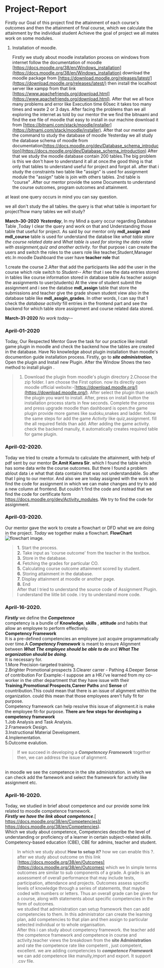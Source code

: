 # Project-Report
  Firstly our Goal of this project find the attainment of each course's outcomes and then the attainment of final course, which we calculate the attainment by the individual student
  Achieve the goal of project we all mates work on some modules.
 1. Installation  of  moodle.
 
      Firstly we study about moodle installation process on windows from internet follow the documentation of moodle [https://docs.moodle.org/38/en/Windows_installation](https://docs.moodle.org/38/en/Windows_installation)   download the moodle package from [https://download.moodle.org/releases/latest/](https://download.moodle.org/releases/latest/) then install the localhost server like xampp from that link [https://www.apachefriends.org/download.html](https://www.apachefriends.org/download.html).
      After that we all face  many problems and error like Execution time 60sec it takes too many times and waste 2 or 3 days.
After facing the problems than  we all exploring the internet as told by our mentor the we find the bitnaami and find the exe file of moodle that easy to install in our machine download it from [https://bitnami.com/stack/moodle/installer](https://bitnami.com/stack/moodle/installer).
After that our mentor gave the command to study the database of moodle
Yesterday
 we all study the database schema of moodle from documentation[https://docs.moodle.org/dev/Database_schema_introduction](https://docs.moodle.org/dev/Database_schema_introduction)
 After that we study the moodle database contain 200 tables.The big problem is this we don't have to understand it all at once.the good thing is that only that tables to understand useful for project and forgot all. after that i study the constraints two table like "assign" is used for assignment module the "assign" table is join with others tables. 2nd table is "course" .After our mentor provide the some Documents to understand the course outcomes, program outcomes and attainment. 
 
 at least one query occurs in mind you can say question.
 
we all don't study the all tables. the query is that what table is important for project?how many tables we will study?

**March-30-2020**
***Yesterday***, In my Mind a query occur regarding Database Table ,Today I clear the  query and work on that and Understanding those
table that useful for project.
 As said by our mentor only **mdl_assign and mdl_course** table is used for understand the databse like *what table store the course related data* and *What table is used for storing the data relate with assignment,quiz and another activity*.
 for that purpose i can create the users and switch the roles to the users role like teacher,Student,Manager etc.In moodle Dashboard
 the user have **teacher role** that
 
   1.create the course
   2.After that add the participants like add the user in the course which role switch to *Student*-- 
After that i see the data entries stored in tables like course information stored in database table
As teacher assign the assignments to user(students)
At the view of student submit the assignment and i see the databse **mdl_assign** table that store the submissions and teacher give the grade shown student view also in the database table like **mdl_assgin_grades**.
In other words, I can say that 1 check the _database activity_ fill entries in the frontend part and see the backend for which table store assignment and course related data stored.

**March-31-2020**   *No work today*--
### April-01-2020
Today, Our Respected Mentor Gave the task for our practice like  install game plugin in moodle and check the backend how the tables are created in the database. 
Have No knowledge about plugin installation than moodle's documention guide installation process.
Firstly, go to ***site administration***, Open the plugin and Install new Plugin. After the Window Shows the two method to install plugin .
>1. Download the plugin from moodle's plugin directory
>2.Choose the zip folder.
    I am choose the First option. now its directly open moodle official website:-[https://download.moodle.org/](https://download.moodle.org/). After select the plugin than seach the plugin you want to install.
    After, press on install button the installation process starts in few seconds. 
  Complete the process and press upgrade moodle than dashboard is open.the game plugin provide more games like sudoku,snakes and ladder.
  follow the same steps for add the game *Activity* like quiz,assignment.
  fill the all required fields than add.
  After adding the game activity. check the backend manully, it automatically creates required table for game plugin.
  
 ### April-02-2020.
 Today we tried to create a formula to calculate the attainment, with help of pdf sent by our mentor **Dr.Amit Kamra Sir**. which I found the table which has some data write the course outcomes. But there I found a problem ablout data i.e what that data contains that was not understandable. So after that I ping to our mentor. And also we are today assigned with the work to find the code for assignment in which we can make changes and try to add a new column at frontend. But couldn't find the code and instead that we find the code for certificate form https://docs.moodle.org/dev/Activity_modules. We try to find the code for assignment.
 
 ### April-03-2020.
  Our mentor gave the work to create a flowchart or DFD what we are doing in the project. *Today* we together make a flowchart.
 **FlowChart**
![flowchart image](https://github.com/singh98035/project-SDLC/blob/master/Untitled%20Diagram.jpg).

> **1.**
   Start the process.<br />
> **2.** 
  Take input as 'course outcome' from the teacher in the textbox.<br />
> **3.**
  Store in the database.<br />
> **4.**
  Fetching the grades for particular CO.<br />
> **5.**
  Calculating course outcome attainment scored by student. <br />
  >**6.** 
    Storing attainment in the database. <br />
  >**7.**
    Display attainment at moodle or another page. <br />
  >**8.**
    End <br />
    After that I tried to understand the source code of Assignment Plugin. I understand the liitle bit code. i try to understand more code.<br />
### April-16-2020.

***Firstly*** we define the ***Competence*** <br />
competency is a bundle of **Knowledge**, **skills** , **attitude** and habits that allow an  employee to perform effectively. <br />
**Competency Framework**<br />
It is a pre-defined competencies an employee just acquire programmatically over time.A ***Competency Framework*** is meant to ensure Alignment between ***What The employee should be able to do*** and ***What The organization should be doing***.<br />
It is necessary for. <br />
1.More Precision-targeted training. <br />
2.Brighter Promotional prospects
3.Clearer carrer - Pathing
4.Deeper Sense of contribution
For Example:-I suppose am a HR.i've learned from my co-worker in the other department that they have issue with their **Training**,**Promotional Prospects**,**Career Paths** and **Sense** of countribution.This could mean that there is an issue of alignment within the organization. could this mean that those employees aren't fully fit for purpose.
<br />
Competency framework can help resolve this issue of alignment.it is make the employee fit-for purpose.
**There are few steps for developing a competency framework**<br />
1.Job Analysis and Task Analysis. <br />
2.Framework Design. <br />
3.Instructional Material Development. <br />
4.Implementation. <br />
5.Outcome evalution. <br />
>If we succeed in developing a ***Competencey Framework*** together then, we can address the issue of alignment.
<br />
in moodle we see the competence in the site administration.
in which we can check add the famework and select the framework for activity like assignment etc.

### April-16-2020.

Today, we studied in brief about competence and our provide some link related to moodle competence framework. <br />
***Firstly we have the link about competence***.[ https://docs.moodle.org/38/en/Competencies]( https://docs.moodle.org/38/en/Competencies). <br />
Which we study about competence, Competencies describe the level of understanding or proficiency of a learner in certain subject-related skills. Competency-based education (CBE), CBE for admins, teacher and student.
>In which we study about **How to setup it?** how we can enable this ?. after we study about outcome on this link [https://docs.moodle.org/38/en/Outcomes](https://docs.moodle.org/38/en/Outcomes) which we In simple terms outcomes are similar to sub components of a grade. A grade is an assessment of overall performance that may include tests, participation, attendance and projects. Outcomes assess specific levels of knowledge through a series of statements, that maybe coded with numbers or letters. Thus an overall grade can be given for a course, along with statements about specific competencies in the form of outcomes. <br />
we studied that administration can setup framework then can add competencies to them. In this administrator can create the learning plan, add competencies to that plan and then assign to particular selected individual or to whole organisation. <br />
After this i can study about competency framework. the teacher add the competence framework and competence in course and activity.teacher views the breakdown from the **site Administration** and rate the competence rate like competent , just competent, excellent.
> we are adding competencies to ***competence Framework*** we can add competence  like manully,import and export. It support .csv file. 
    
  

